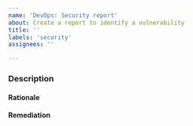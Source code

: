 ```yaml
---
name: 'DevOps: Security report'
about: Create a report to identify a vulnerability
title: ''
labels: 'security'
assignees: ''

---
```


### Description

<!-- A concise description of what the identified incident is and its potential impact. -->

#### Rationale

<!-- A set of reasons or a logical basis for the course of action. -->

#### Remediation

<!-- What actions you are taking (or have taken) to fix the incident. -->
